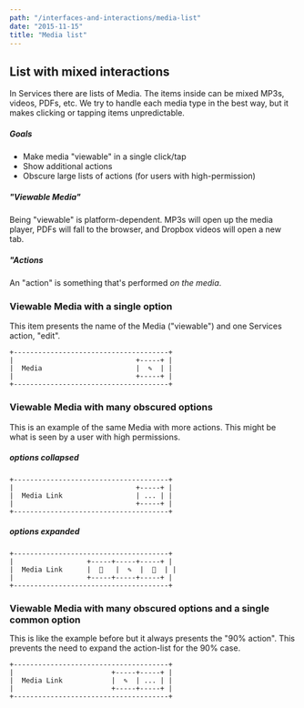 ```yaml
---
path: "/interfaces-and-interactions/media-list"
date: "2015-11-15"
title: "Media list"
---
```


## List with mixed interactions

In Services there are lists of Media. The items inside can be mixed MP3s, videos, PDFs, etc. We try to handle each media type in the best way, but it makes clicking or tapping items unpredictable.

##### Goals

* Make media "viewable" in a single click/tap
* Show additional actions
* Obscure large lists of actions (for users with high-permission)

##### "Viewable Media"

Being "viewable" is platform-dependent. MP3s will open up the media player, PDFs will fall to the browser, and Dropbox videos will open a new tab.

##### "Actions

An "action" is something that's performed _on the media_.

### Viewable Media with a single option

This item presents the name of the Media ("viewable") and one Services action, "edit".

    +--------------------------------------+
    |                              +-----+ |
    |  Media                       |  ✎  | |
    |                              +-----+ |
    +--------------------------------------+

### Viewable Media with many obscured options

This is an example of the same Media with more actions. This might be what is seen by a user with high permissions.

##### options collapsed

    +--------------------------------------+
    |                              +-----+ |
    |  Media Link                  | ... | |
    |                              +-----+ |
    +--------------------------------------+

##### options expanded

    +--------------------------------------+
    |                  +-----+-----+-----+ |
    |  Media Link      |  ⃔   |  ✎  |  ⨉  | |
    |                  +-----+-----+-----+ |
    +--------------------------------------+

<h3 style="line-height: 1.2; margin-bottom: 0.5em; margin-top: 1.5em;">Viewable Media with many obscured options and a single common option</h3>

This is like the example before but it always presents the "90% action". This prevents the need to expand the action-list for the 90% case.

    +--------------------------------------+
    |                        +-----+-----+ |
    |  Media Link            |  ✎  | ... | |
    |                        +-----+-----+ |
    +--------------------------------------+
